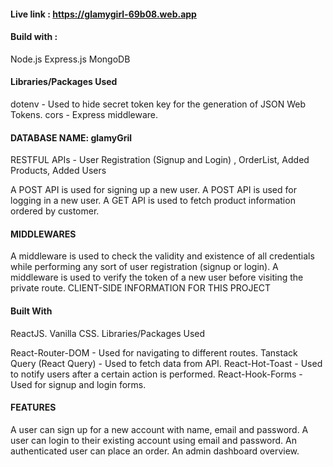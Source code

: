 #### Live link : https://glamygirl-69b08.web.app

#### Build with :

Node.js
Express.js
MongoDB

#### Libraries/Packages Used

dotenv - Used to hide secret token key for the generation of JSON Web Tokens.
cors - Express middleware.

#### DATABASE NAME: glamyGril

RESTFUL APIs - User Registration (Signup and Login) , OrderList, Added Products, Added Users

A POST API is used for signing up a new user.
A POST API is used for logging in a new user.
A GET API is used to fetch product information ordered by customer.

#### MIDDLEWARES

A middleware is used to check the validity and existence of all credentials while performing any sort of user registration (signup or login).
A middleware is used to verify the token of a new user before visiting the private route.
CLIENT-SIDE INFORMATION FOR THIS PROJECT

#### Built With

ReactJS.
Vanilla CSS.
Libraries/Packages Used

React-Router-DOM - Used for navigating to different routes.
Tanstack Query (React Query) - Used to fetch data from API.
React-Hot-Toast - Used to notify users after a certain action is performed.
React-Hook-Forms - Used for signup and login forms.

#### FEATURES

A user can sign up for a new account with name, email and password.
A user can login to their existing account using email and password.
An authenticated user can place an order.
An admin dashboard overview.
